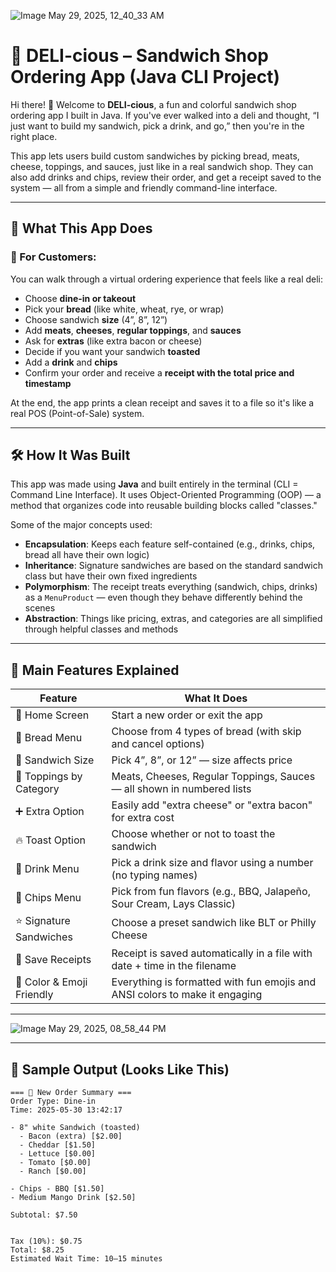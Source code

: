![ Image May 29, 2025, 12_40_33 AM](https://github.com/user-attachments/assets/ffdb43ce-d68b-4842-97ef-28b48a129f2c)
# 🥪 DELI-cious – Sandwich Shop Ordering App (Java CLI Project)

Hi there! 👋 Welcome to **DELI-cious**, a fun and colorful sandwich shop ordering app I built in Java. If you've ever walked into a deli and thought, “I just want to build my sandwich, pick a drink, and go,” then you're in the right place.

This app lets users build custom sandwiches by picking bread, meats, cheese, toppings, and sauces, just like in a real sandwich shop. They can also add drinks and chips, review their order, and get a receipt saved to the system — all from a simple and friendly command-line interface.

---

## 🧾 What This App Does

### 👤 For Customers:
You can walk through a virtual ordering experience that feels like a real deli:

- Choose **dine-in or takeout**
- Pick your **bread** (like white, wheat, rye, or wrap)
- Choose sandwich **size** (4”, 8”, 12”)
- Add **meats**, **cheeses**, **regular toppings**, and **sauces**
- Ask for **extras** (like extra bacon or cheese)
- Decide if you want your sandwich **toasted**
- Add a **drink** and **chips**
- Confirm your order and receive a **receipt with the total price and timestamp**

At the end, the app prints a clean receipt and saves it to a file so it's like a real POS (Point-of-Sale) system.

---

## 🛠️ How It Was Built

This app was made using **Java** and built entirely in the terminal (CLI = Command Line Interface). It uses Object-Oriented Programming (OOP) — a method that organizes code into reusable building blocks called "classes."

Some of the major concepts used:

- **Encapsulation**: Keeps each feature self-contained (e.g., drinks, chips, bread all have their own logic)
- **Inheritance**: Signature sandwiches are based on the standard sandwich class but have their own fixed ingredients
- **Polymorphism**: The receipt treats everything (sandwich, chips, drinks) as a `MenuProduct` — even though they behave differently behind the scenes
- **Abstraction**: Things like pricing, extras, and categories are all simplified through helpful classes and methods

---

## 📂 Main Features Explained

| Feature                      | What It Does                                                                 |
|-----------------------------|------------------------------------------------------------------------------|
| 🧾 Home Screen              | Start a new order or exit the app                                            |
| 🍞 Bread Menu               | Choose from 4 types of bread (with skip and cancel options)                  |
| 📏 Sandwich Size            | Pick 4”, 8”, or 12” — size affects price                                      |
| 🥓 Toppings by Category     | Meats, Cheeses, Regular Toppings, Sauces — all shown in numbered lists       |
| ➕ Extra Option             | Easily add "extra cheese" or "extra bacon" for extra cost                    |
| 🔥 Toast Option             | Choose whether or not to toast the sandwich                                  |
| 🥤 Drink Menu              | Pick a drink size and flavor using a number (no typing names)                |
| 🍟 Chips Menu              | Pick from fun flavors (e.g., BBQ, Jalapeño, Sour Cream, Lays Classic)        |
| ⭐ Signature Sandwiches     | Choose a preset sandwich like BLT or Philly Cheese                          |
| 💾 Save Receipts           | Receipt is saved automatically in a file with date + time in the filename    |
| 🎨 Color & Emoji Friendly   | Everything is formatted with fun emojis and ANSI colors to make it engaging  |

---
![Image May 29, 2025, 08_58_44 PM](https://github.com/user-attachments/assets/15c8def6-4ce5-4a9f-b1c2-104a77de6c4e)

---

## 📸 Sample Output (Looks Like This)

```text
=== 🧾 New Order Summary ===
Order Type: Dine-in
Time: 2025-05-30 13:42:17

- 8" white Sandwich (toasted)
  - Bacon (extra) [$2.00]
  - Cheddar [$1.50]
  - Lettuce [$0.00]
  - Tomato [$0.00]
  - Ranch [$0.00]

- Chips - BBQ [$1.50]
- Medium Mango Drink [$2.50]

Subtotal: $7.50


Tax (10%): $0.75  
Total: $8.25  
Estimated Wait Time: 10–15 minutes
